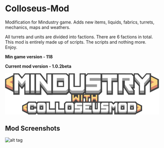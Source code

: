 # Colloseus-Mod
Modification for Mindustry game. Adds new items, liquids, fabrics, turrets, mechanics, maps and weathers.

All turrets and units are divided into factions. There are 6 factions in total. 
This mod is entirely made up of scripts. The scripts and nothing more. Enjoy. 

**Min game version - 118**

**Current mod version - 1.0.2beta**

![Logo](sprites-override/ui/logo.png)


## Mod Screenshots

![alt tag](https://sun9-32.userapi.com/impg/B3FzPuhh-G32vI4DtDAqZHV53osAK5ljFNaeeQ/QBGrnTRUII8.jpg?size=1080x882&quality=96&proxy=1&sign=2298276508da899aa9f81a7aa499e9be "Описаний")

